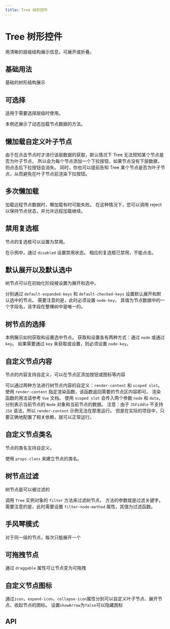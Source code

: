 ```yaml
---
title: Tree 树形控件
---
```


# Tree 树形控件

<leadInto name="KTree" />

用清晰的层级结构展示信息，可展开或折叠。

## 基础用法

基础的树形结构展示

<demo path="./def.vue" />

## 可选择

适用于需要选择层级时使用。

本例还展示了动态加载节点数据的方法。

<demo path="./selectTree.vue" />

## 懒加载自定义叶子节点

由于在点击节点时才进行该层数据的获取，默认情况下 Tree 无法预知某个节点是否为叶子节点， 所以会为每个节点添加一个下拉按钮，如果节点没有下层数据，则点击后下拉按钮会消失。 同时，你也可以提前告知 Tree 某个节点是否为叶子节点，从而避免在叶子节点前渲染下拉按钮。

<demo path="./lazyLoadTree.vue" />

## 多次懒加载

加载远程节点数据时，懒加载有时可能失败。 在这种情况下，您可以调用 reject 以保持节点状态，并允许远程加载继续。

<demo path="./lazyLoadFailTree.vue" />

## 禁用复选框

节点的复选框可以设置为禁用。

在示例中，通过 `disabled` 设置禁用状态。 相应的复选框已禁用，不能点击。

<demo path="./disabledTree.vue" />

## 默认展开以及默认选中

树节点可以在初始化阶段被设置为展开和选中。

分别通过 `default-expanded-keys` 和 `default-checked-keys` 设置默认展开和默认选中的节点。 需要注意的是，此时必须设置 `node-key`， 其值为节点数据中的一个字段名，该字段在整棵树中是唯一的。

<demo path="./defaultTree.vue" />

## 树节点的选择

本例展示如何获取和设置选中节点。 获取和设置各有两种方式：通过 `node` 或通过 `key`。 如果需要通过 `key` 来获取或设置，则必须设置 `node-key`。

<demo path="./selectNodeTree.vue" />

## 自定义节点内容

节点的内容支持自定义，可以在节点区添加按钮或图标等内容

可以通过两种方法进行树节点内容的自定义：`render-content` 和 `scoped slot`。 使用 `render-content` 指定渲染函数，该函数返回需要的节点区内容即可。 渲染函数的用法请参考 `Vue` 文档。 使用 `scoped slot` 会传入两个参数 `node` 和 `data`，分别表示当前节点的 `Node` 对象和当前节点的数据。 注意：由于 `JSFiddle` 不支持 `JSX` 语法，所以 `render-content` 示例无法在那里运行。 但是在实际的项目中，只要正确地配置了相关依赖，就可以正常运行。

<demo path="./customContentTree.vue" />

## 自定义节点类名

节点的类名支持自定义。

使用 `props.class` 来建立节点的类名。

<demo path="./customClassTree.vue" />

## 树节点过滤

树节点是可以被过滤的

调用 `Tree` 实例对象的 `filter` 方法来过滤树节点。 方法的参数就是过滤关键字。 需要注意的是，此时需要设置 `filter-node-method` 属性，其值为过滤函数。

<demo path="./filterTree.vue" />

## 手风琴模式

对于同一级的节点，每次只能展开一个

<demo path="./accordionTree.vue" />

## 可拖拽节点

通过 `draggable` 属性可让节点变为可拖拽

<demo path="./draggableTree.vue" />

## 自定义节点图标

通过`icon`，`expand-icon`，`collapse-icon`属性分别可以自定义叶子节点、展开节点、收起节点的图标。
设置`showArrow`为`false`可以隐藏图标

<demo path="./customIconTree.vue" />

## API

<API src="./tree.json" lang="zh"></API>